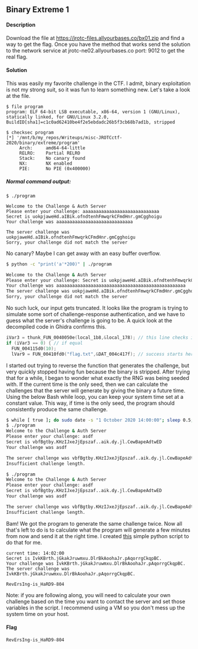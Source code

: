 
## Binary Extreme 1
#### Description
Download the file at https://jrotc-files.allyourbases.co/bx01.zip and find a way to get the flag. Once you have the method that works send the solution to the network service at jrotc-ne02.allyourbases.co port: 9012 to get the real flag.
#### Solution
This was easily my favorite challenge in the CTF. I admit, binary exploitation is not my strong suit, so it was fun to learn something new. Let's take a look at the file.
```
$ file program
program: ELF 64-bit LSB executable, x86-64, version 1 (GNU/Linux), statically linked, for GNU/Linux 3.2.0, BuildID[sha1]=c1c0ad62410be4f2e5ebdadc26b5f3cb68b7ad1b, stripped

$ checksec program
[*] '/mnt/b/my_repos/Writeups/misc-JROTCctf-2020/binary/extreme/program'
     Arch:     amd64-64-little 
     RELRO:    Partial RELRO    
     Stack:    No canary found   
     NX:       NX enabled   
     PIE:      No PIE (0x400000)
```
##### Normal command output:
```
$ ./program

Welcome to the Challenge & Auth Server
Please enter your challenge: aaaaaaaaaaaaaaaaaaaaaaaaaaaaa
Secret is uokpjaweHd.aIBik.ofndtenhFmwqrkCFmdHnr.gmCgghoigu
Your challenge was aaaaaaaaaaaaaaaaaaaaaaaaaaaaa

The server challenge was uokpjaweHd.aIBik.ofndtenhFmwqrkCFmdHnr.gmCgghoigu
Sorry, your challenge did not match the server
```
No canary? Maybe I can get away with an easy buffer overflow.
```bash
$ python -c "print('a'*200)" | ./program

Welcome to the Challenge & Auth Server
Please enter your challenge: Secret is uokpjaweHd.aIBik.ofndtenhFmwqrkCFmdHnr.gmCgghoigu
Your challenge was aaaaaaaaaaaaaaaaaaaaaaaaaaaaaaaaaaaaaaaaaaaaaaaaa
The server challenge was uokpjaweHd.aIBik.ofndtenhFmwqrkCFmdHnr.gmCgghoigu
Sorry, your challenge did not match the server
```
No such luck, our input gets truncated. It looks like the program is trying to simulate some sort of challenge-response authentication, and we have to guess what the server's challenge is going to be. A quick look at the decompiled code in Ghidra confirms this.
```c
iVar3 = thunk_FUN_0040050e(local_1b8,&local_178); // this line checks if our input is equal to the calculated challenge
if (iVar3 == 0) { // if equal
  FUN_004115d0(10);
  lVar9 = FUN_00410fd0("flag.txt",&DAT_004c417f); // success starts here!
```
I started out trying to reverse the function that generates the challenge, but very quickly stopped having fun because the binary is stripped. After trying that for a while, I began to wonder what exactly the RNG was being seeded with. If the current time is the only seed, then we can calculate the challenges that the server will generate by giving the binary a future time. Using the below Bash while loop, you can keep your system time set at a constant value. This way, if time is the only seed, the program should consistently produce the same challenge.
```bash
$ while [ true ]; do sudo date -s "1 October 2020 14:00:00"; sleep 0.5; done
$ ./program
Welcome to the Challenge & Auth Server
Please enter your challenge: asdf
Secret is vbfBgtby.KHzIJxeJjEpszaf..aik.dy.jl.CewBapeAdtwED
Your challenge was asdf

The server challenge was vbfBgtby.KHzIJxeJjEpszaf..aik.dy.jl.CewBapeAdtwED
Insufficient challenge length.

$ ./program
Welcome to the Challenge & Auth Server
Please enter your challenge: asdf
Secret is vbfBgtby.KHzIJxeJjEpszaf..aik.dy.jl.CewBapeAdtwED
Your challenge was asdf

The server challenge was vbfBgtby.KHzIJxeJjEpszaf..aik.dy.jl.CewBapeAdtwED
Insufficient challenge length.
```
Bam! We got the program to generate the same challenge twice. Now all that's left to do is to calculate what the program will generate a few minutes from now and send it at the right time. I created [this]() simple python script to do that for me.
```
current time: 14:02:00
Secret is IvkKBrth.jGkakJruwmxu.DlrBkAoohaJr.pAqorrgCkqpBC.
Your challenge was IvkKBrth.jGkakJruwmxu.DlrBkAoohaJr.pAqorrgCkqpBC.
The server challenge was IvkKBrth.jGkakJruwmxu.DlrBkAoohaJr.pAqorrgCkqpBC.

RevErsIng-is_HaRD9-804
```
Note: if you are following along, you will need to calculate your own challenge based on the time you want to contact the server and set those variables in the script. I recommend using a VM so you don't mess up the system time on your host.
#### Flag
`RevErsIng-is_HaRD9-804`
